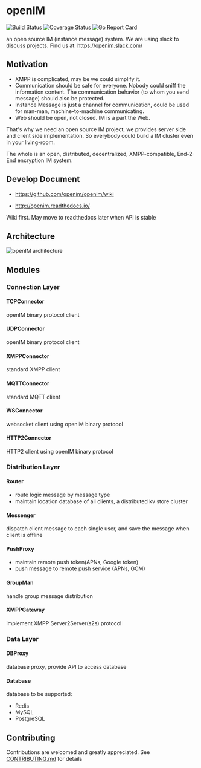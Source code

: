# openIM


[![Build Status](https://travis-ci.org/openim/openim.svg?branch=master)](https://travis-ci.org/openim/openim) [![Coverage Status](https://coveralls.io/repos/github/openim/openim/badge.svg?branch=master)](https://coveralls.io/github/openim/openim?branch=master)
[![Go Report Card](https://goreportcard.com/badge/github.com/openim/openim)](https://goreportcard.com/report/github.com/openim/openim)


an open source IM (instance message) system.
We are using slack to discuss projects. Find us at: https://openim.slack.com/

## Motivation
* XMPP is complicated, may be we could simplify it.
* Communication should be safe for everyone. Nobody could sniff the information content. The communication behavior (to whom you send message) should also be protected. 
* Instance Message is just a channel for communication, could be used for man-man, machine-to-machine communicating.
* Web should be open, not closed. IM is a part the Web.

That's why we need an open source IM project, we provides server side and client side implementation. So everybody could build a IM cluster even in your living-room.

The whole is an open, distributed, decentralized, XMPP-compatible, End-2-End encryption IM system.

## Develop Document

* https://github.com/openim/openim/wiki

* http://openim.readthedocs.io/   

Wiki first. May move to readthedocs later when API is stable


## Architecture
![openIM architecture](http://i4.buimg.com/573902/4b6715129b0dc21e.png "openIM architecture")

## Modules

### Connection Layer

#### TCPConnector
openIM binary protocol client

#### UDPConnector
openIM binary protocol client

#### XMPPConnector
standard XMPP client

#### MQTTConnector
standard MQTT client

#### WSConnector
websocket client using openIM binary protocol

#### HTTP2Connector
HTTP2 client using openIM binary protocol


### Distribution Layer
#### Router
* route logic message by message type
* maintain location database of all clients, a distributed kv store cluster

#### Messenger
dispatch client message to each single user, and save the message when client is offline

#### PushProxy
* maintain remote push token(APNs, Google token)
* push message to remote push service (APNs, GCM)

#### GroupMan
handle group message distribution

#### XMPPGateway
implement XMPP Server2Server(s2s) protocol

### Data Layer
#### DBProxy
database proxy, provide API to access database

#### Database
database to be supported:
* Redis
* MySQL
* PostgreSQL


## Contributing
Contributions are welcomed and greatly appreciated. See [CONTRIBUTING.md](CONTRIBUTING.md)
for details
